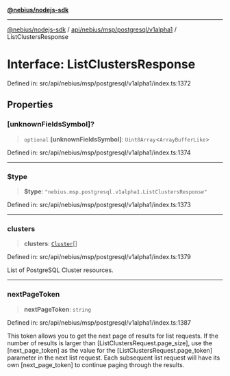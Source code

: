 [**@nebius/nodejs-sdk**](../../../../../../README.md)

***

[@nebius/nodejs-sdk](../../../../../../README.md) / [api/nebius/msp/postgresql/v1alpha1](../README.md) / ListClustersResponse

# Interface: ListClustersResponse

Defined in: src/api/nebius/msp/postgresql/v1alpha1/index.ts:1372

## Properties

### \[unknownFieldsSymbol\]?

> `optional` **\[unknownFieldsSymbol\]**: `Uint8Array`\<`ArrayBufferLike`\>

Defined in: src/api/nebius/msp/postgresql/v1alpha1/index.ts:1374

***

### $type

> **$type**: `"nebius.msp.postgresql.v1alpha1.ListClustersResponse"`

Defined in: src/api/nebius/msp/postgresql/v1alpha1/index.ts:1373

***

### clusters

> **clusters**: [`Cluster`](Cluster.md)[]

Defined in: src/api/nebius/msp/postgresql/v1alpha1/index.ts:1379

List of PostgreSQL Cluster resources.

***

### nextPageToken

> **nextPageToken**: `string`

Defined in: src/api/nebius/msp/postgresql/v1alpha1/index.ts:1387

This token allows you to get the next page of results for list requests. If the number of results
 is larger than [ListClustersRequest.page_size], use the [next_page_token] as the value
 for the [ListClustersRequest.page_token] parameter in the next list request. Each subsequent
 list request will have its own [next_page_token] to continue paging through the results.

